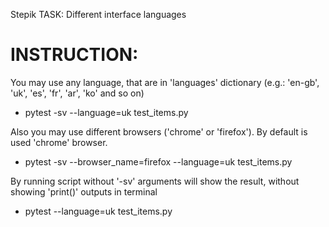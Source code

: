 Stepik TASK:
    Different interface languages

# INSTRUCTION:

You may use any language, that are in 'languages' dictionary (e.g.: 'en-gb', 'uk', 'es', 'fr', 'ar', 'ko' and so on)
-   pytest -sv --language=uk test_items.py

Also you may use different browsers ('chrome' or 'firefox'). By default is used 'chrome' browser.
-   pytest -sv --browser_name=firefox --language=uk test_items.py

By running script without '-sv' arguments will show the result, without showing 'print()' outputs in terminal
-   pytest --language=uk test_items.py
